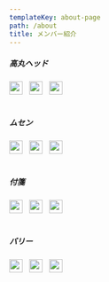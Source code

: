```yaml
---
templateKey: about-page
path: /about
title: メンバー紹介
---
```

##### 高丸ヘッド
<img src="https://www.dailynewbie.com/img/twitter.svg" width=24>
&nbsp;
<img src="https://www.dailynewbie.com/img/homepage.svg" width=24>
&nbsp;
<img src="https://www.dailynewbie.com/img/note.svg" width=24>
<br><br>

##### ムセン
<img src="https://www.dailynewbie.com/img/twitter.svg" width=24>
&nbsp;
<img src="https://www.dailynewbie.com/img/homepage.svg" width=24>
&nbsp;
<img src="https://www.dailynewbie.com/img/note.svg" width=24>
<br><br>

##### 付箋
<img src="https://www.dailynewbie.com/img/twitter.svg" width=24>
&nbsp;
<img src="https://www.dailynewbie.com/img/homepage.svg" width=24>
&nbsp;
<img src="https://www.dailynewbie.com/img/note.svg" width=24>
<br><br>

##### バリー
<img src="https://www.dailynewbie.com/img/twitter.svg" width=24>
&nbsp;
<img src="https://www.dailynewbie.com/img/homepage.svg" width=24>
&nbsp;
<img src="https://www.dailynewbie.com/img/note.svg" width=24>